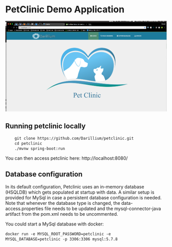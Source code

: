 #  PetClinic Demo  Application
![Alt text](Petclinic.png?raw=true "Darillium Pet Clinic")
## Running petclinic locally
```
	git clone https://github.com/Darillium/petclinic.git
	cd petclinic
	./mvnw spring-boot:run
```

You can then access petclinic here: http://localhost:8080/

## Database configuration

In its default configuration, Petclinic uses an in-memory database (HSQLDB) which
gets populated at startup with data. A similar setup is provided for MySql in case a persistent database configuration is needed.
Note that whenever the database type is changed, the data-access.properties file needs to be updated and the mysql-connector-java artifact from the pom.xml needs to be uncommented.

You could start a MySql database with docker:

```
docker run -e MYSQL_ROOT_PASSWORD=petclinic -e MYSQL_DATABASE=petclinic -p 3306:3306 mysql:5.7.8
```



